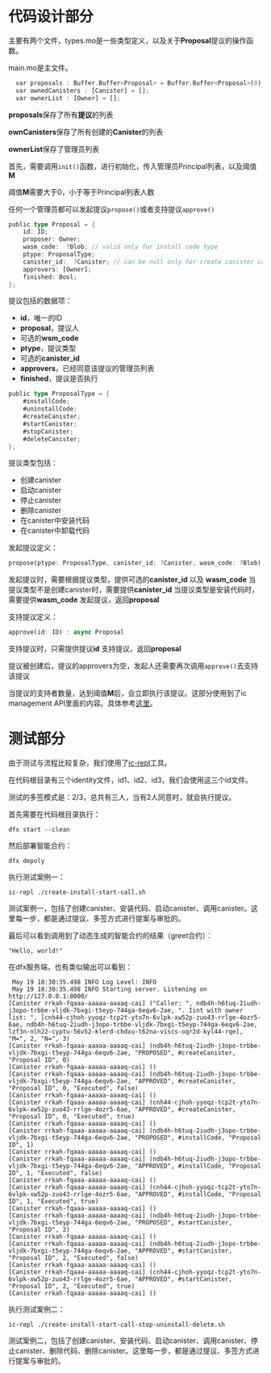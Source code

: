 # 代码设计部分

主要有两个文件，types.mo是一些类型定义，以及关于**Proposal**提议的操作函数。  

main.mo是主文件。  

```rust
  var proposals : Buffer.Buffer<Proposal> = Buffer.Buffer<Proposal>(0);
  var ownedCanisters : [Canister] = [];
  var ownerList : [Owner] = [];
```

**proposals**保存了所有**提议**的列表  

**ownCanisters**保存了所有创建的**Canister**的列表

**ownerList**保存了管理员列表

首先，需要调用`init()`函数，进行初始化，传入管理员Principal列表，以及阈值**M**  

阈值**M**需要大于0，小于等于Principal列表人数

任何一个管理员都可以发起提议`propose()`或者支持提议`approve()`

```rust
public type Proposal = {
    id: ID;
    proposer: Owner;
    wasm_code:  ?Blob; // valid only for install code type
    ptype: ProposalType;
    canister_id:  ?Canister; // can be null only for create canister case
    approvers: [Owner];
    finished: Bool;
};
```

提议包括的数据项：
- **id**，唯一的ID
- **proposal**，提议人
- 可选的**wsm_code**
- **ptype**，提议类型
- 可选的**canister_id**
- **approvers**，已经同意该提议的管理员列表
- **finished**，提议是否执行


```rust
public type ProposalType = {
    #installCode;
    #uninstallCode;
    #createCanister;
    #startCanister;
    #stopCanister;
    #deleteCanister;
};
```

提议类型包括：
- 创建canister
- 启动canister
- 停止canister
- 删除canister
- 在canister中安装代码
- 在canister中卸载代码

发起提议定义：
```rust
propose(ptype: ProposalType, canister_id: ?Canister, wasm_code: ?Blob) : async Proposal
```

发起提议时，需要根据提议类型，提供可选的**canister_id** 以及 **wasm_code**
当提议类型不是创建canister时，需要提供**canister_id**
当提议类型是安装代码时，需要提供**wasm_code**
发起提议，返回**proposal**

支持提议定义：
```rust
approve(id: ID) : async Proposal
```

支持提议时，只需提供提议**id**
支持提议，返回**proposal**

提议被创建后，提议的approvers为空，发起人还需要再次调用`approve()`去支持该提议

当提议的支持者数量，达到阈值**M**后，会立即执行该提议。这部分使用到了ic management API里面的内容。具体参考[这里](https://github.com/alexxuyang/icp_course_H_2/blob/408d46f2c8eb7ecb3c8a80e320b901c5edf04f68/src/icp_course_H_2/main.mo#L81)。

# 测试部分

由于测试与流程比较复杂，我们使用了[ic-repl](https://github.com/chenyan2002/ic-repl)工具。

在代码根目录有三个identity文件，id1、id2、id3，我们会使用这三个id文件。

测试的多签模式是：2/3，总共有三人，当有2人同意时，就会执行提议。

首先需要在代码根目录执行：

```shell
dfx start --clean
```

然后部署智能合约：

```shell
dfx depoly
```

执行测试案例一：

```shell
ic-repl ./create-install-start-call.sh
```

测试案例一，包括了创建canister、安装代码、启动canister、调用canister。这里每一步，都是通过提议、多签方式进行提案与审批的。

最后可以看到调用到了动态生成的智能合约的结果（greet合约）：

```shell
"Hello, world!"
```

在dfx服务端，也有类似输出可以看到：

```shell
 May 19 18:30:35.498 INFO Log Level: INFO
 May 19 18:30:35.498 INFO Starting server. Listening on http://127.0.0.1:8000/
[Canister rrkah-fqaaa-aaaaa-aaaaq-cai] ("Caller: ", ndb4h-h6tuq-2iudh-j3opo-trbbe-vljdk-7bxgi-t5eyp-744ga-6eqv6-2ae, ". Iint with owner list: ", [cnh44-cjhoh-yyoqz-tcp2t-yto7n-6vlpk-xw52p-zuo43-rrlge-4ozr5-6ae, ndb4h-h6tuq-2iudh-j3opo-trbbe-vljdk-7bxgi-t5eyp-744ga-6eqv6-2ae, lzf3n-nlh22-cyptu-56v52-klerd-chdxu-t62na-viscs-oqr2d-kyl44-rqe], "M=", 2, "N=", 3)
[Canister rrkah-fqaaa-aaaaa-aaaaq-cai] (ndb4h-h6tuq-2iudh-j3opo-trbbe-vljdk-7bxgi-t5eyp-744ga-6eqv6-2ae, "PROPOSED", #createCanister, "Proposal ID", 0)
[Canister rrkah-fqaaa-aaaaa-aaaaq-cai] ()
[Canister rrkah-fqaaa-aaaaa-aaaaq-cai] (ndb4h-h6tuq-2iudh-j3opo-trbbe-vljdk-7bxgi-t5eyp-744ga-6eqv6-2ae, "APPROVED", #createCanister, "Proposal ID", 0, "Executed", false)
[Canister rrkah-fqaaa-aaaaa-aaaaq-cai] ()
[Canister rrkah-fqaaa-aaaaa-aaaaq-cai] (cnh44-cjhoh-yyoqz-tcp2t-yto7n-6vlpk-xw52p-zuo43-rrlge-4ozr5-6ae, "APPROVED", #createCanister, "Proposal ID", 0, "Executed", true)
[Canister rrkah-fqaaa-aaaaa-aaaaq-cai] ()
[Canister rrkah-fqaaa-aaaaa-aaaaq-cai] (ndb4h-h6tuq-2iudh-j3opo-trbbe-vljdk-7bxgi-t5eyp-744ga-6eqv6-2ae, "PROPOSED", #installCode, "Proposal ID", 1)
[Canister rrkah-fqaaa-aaaaa-aaaaq-cai] ()
[Canister rrkah-fqaaa-aaaaa-aaaaq-cai] (ndb4h-h6tuq-2iudh-j3opo-trbbe-vljdk-7bxgi-t5eyp-744ga-6eqv6-2ae, "APPROVED", #installCode, "Proposal ID", 1, "Executed", false)
[Canister rrkah-fqaaa-aaaaa-aaaaq-cai] ()
[Canister rrkah-fqaaa-aaaaa-aaaaq-cai] (cnh44-cjhoh-yyoqz-tcp2t-yto7n-6vlpk-xw52p-zuo43-rrlge-4ozr5-6ae, "APPROVED", #installCode, "Proposal ID", 1, "Executed", true)
[Canister rrkah-fqaaa-aaaaa-aaaaq-cai] ()
[Canister rrkah-fqaaa-aaaaa-aaaaq-cai] (ndb4h-h6tuq-2iudh-j3opo-trbbe-vljdk-7bxgi-t5eyp-744ga-6eqv6-2ae, "PROPOSED", #startCanister, "Proposal ID", 2)
[Canister rrkah-fqaaa-aaaaa-aaaaq-cai] ()
[Canister rrkah-fqaaa-aaaaa-aaaaq-cai] (ndb4h-h6tuq-2iudh-j3opo-trbbe-vljdk-7bxgi-t5eyp-744ga-6eqv6-2ae, "APPROVED", #startCanister, "Proposal ID", 2, "Executed", false)
[Canister rrkah-fqaaa-aaaaa-aaaaq-cai] ()
[Canister rrkah-fqaaa-aaaaa-aaaaq-cai] (cnh44-cjhoh-yyoqz-tcp2t-yto7n-6vlpk-xw52p-zuo43-rrlge-4ozr5-6ae, "APPROVED", #startCanister, "Proposal ID", 2, "Executed", true)
[Canister rrkah-fqaaa-aaaaa-aaaaq-cai] ()
```

执行测试案例二：

```shell
ic-repl ./create-install-start-call-stop-uninstall-delete.sh
```

测试案例二，包括了创建canister、安装代码、启动canister、调用canister、停止canister、删除代码、删除canister。这里每一步，都是通过提议、多签方式进行提案与审批的。

